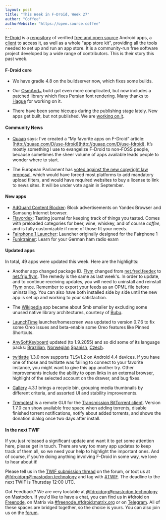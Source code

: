 ```yaml
---
layout: post
title: "This Week in F-Droid, Week 27"
author: "Coffee"
authorWebsite: "https://open.source.coffee"
---
```


[F-Droid](https://f-droid.org/) is a [repository](https://f-droid.org/packages/) of verified [free and open source](https://en.wikipedia.org/wiki/Free_and_open-source_software) Android apps, a [client](https://f-droid.org/app/org.fdroid.fdroid) to access it, as well as a whole "app store kit", providing all the tools needed to set up and run an app store. It is a community-run free software project developed by a wide range of contributors. This is their story this past week.

#### F-Droid core

* We have gradle 4.8 on the buildserver now, which fixes some builds.

* Our [OsmAnd~](https://f-droid.org/app/net.osmand.plus) build got even more complicated, but now includes a patched library which fixes Persian font rendering. Many thanks to [Hague](https://gitlab.com/Hague) for working on it.

* There have been some hiccups during the publishing stage lately. New apps get built, but not published. We are [working on it](https://gitlab.com/fdroid/fdroidserver/issues/509).

#### Community News

* [Quaap](http://quaap.com) says: I’ve created a “My favorite apps on F-Droid” article: [http://quaap.com/D/use-fdroid](http://quaap.com/D/use-fdroid). It’s mostly something I use to evangelize F-Droid to non-FOSS people, because sometimes the sheer volume of apps available leads people to wonder where to start.

* The European Parliament has [voted against the new copyright law proposal](https://blog.mozilla.org/netpolicy/2018/07/05/copyrightplenary/), which would have forced most platforms to add mandatory upload filters, and would have required websites to buy a license to link to news sites. It will be under vote again in September.

#### New apps

* [AdGuard Content Blocker](https://f-droid.org/app/com.adguard.android.contentblocker): Block advertisements on Yandex Browser and Samsung Internet browser.
* [Flavordex](https://f-droid.org/app/com.ultramegasoft.flavordex2): Tasting journal for keeping track of things you tasted. Comes with preloaded categories for beer, wine, whiskey, and of course _coffee_, and is fully customizable if none of those fit your needs.
* [Fairphone 1 Launcher](https://f-droid.org/app/community.fairphone.launcher): Launcher originally designed for the Fairphone 1
* [Funktrainer](https://f-droid.org/app/de.hosenhasser.funktrainer): Learn for your German ham radio exam

#### Updated apps

In total, 49 apps were updated this week. Here are the highlights:

* Another app changed package ID. [Flym](https://f-droid.org/app/net.frju.flym) changed from [net.fred.feedex](https://f-droid.org/app/net.fred.feedex) to [net.frju.flym](https://f-droid.org/app/net.frju.flym). The remedy is the same as last week's. In order to update, and to continue receiving updates, you will need to uninstall and reinstall [Flym](https://f-droid.org/app/net.frju.flym) once. Remember to export your feeds as an OPML file before uninstalling. You can also have both installed side by side until the new app is set up and working to your satisfaction.

* The [Wikipedia](https://f-droid.org/app/org.wikipedia) app became about 5mb smaller by excluding some unused native library architectures, courtesy of [Bubu](https://forum.f-droid.org/u/Bubu).

* [LaunchTime](https://f-droid.org/app/com.quaap.launchtime) launcher/homescreen was updated to version 0.7.6 to fix some Oreo issues and beta-enable some Oreo features like Pinned Shortcuts.

* [AnySoftKeyboard](https://f-droid.org/app/com.menny.android.anysoftkeyboard) updated (to 1.9.2055) and so did some of its language packs: [Brazilian](https://f-droid.org/app/com.anysoftkeyboard.languagepack.brazilian), [Norwegian](https://f-droid.org/app/com.anysoftkeyboard.languagepack.norwegian) [Spanish](https://f-droid.org/app/com.anysoftkeyboard.languagepack.spain), [Czech](https://f-droid.org/app/org.herrlado.ask.languagepack.czech).

* [twitlatte](https://f-droid.org/app/com.github.moko256.twitlatte) 1.3.0 now supports TLSv1.2 on Android 4.4 devices. If you have one of those and twitlatte was failing to connect to your favorite instance, you might want to give this app another try. Other improvements include the ability to open links in an external browser, highlight of the selected account on the drawer, and bug fixes.

* [Gallery](https://f-droid.org/app/com.simplemobiletools.gallery) 4.3.1 brings a recycle bin, grouping media thumbnails by different criteria, and assorted UI and stability improvements.

* [Tremotesf](https://f-droid.org/app/org.equeim.tremotesf) is a remote GUI for the [Transmission BitTorrent client](https://transmissionbt.com). Version 1.7.0 can show available free space when adding torrents, disable finished torrent notifications, notify about added torrents, and shows the donation dialog once two days after install.

#### In the next TWIF

If you just released a significant update and want it to get some attention here, please get in touch. There are way too many app updates to keep track of them all, so we need your help to highlight the important ones. And of course, if you're doing anything involving F-Droid in some way, we love to hear about it!

Please tell us in the [TWIF submission thread](https://forum.f-droid.org/t/twif-submission-thread) on the forum, or toot us at [@fdroidorg@mastodon.technology](https://mastodon.technology/@fdroidorg) and tag with [#TWIF](https://mastodon.technology/tags/twif). The deadline to the next TWIF is Thursday 12:00 UTC.

Got Feedback? We are very tootable at [@fdroidorg@mastodon.technology](https://mastodon.technology/@fdroidorg) on Mastodon. If you'd like to have a chat, you can find us in #fdroid on [Freenode](https://freenode.net/), on Matrix via [#freenode_#fdroid:matrix.org](https://matrix.to/#/#freenode_#fdroid:matrix.org) or on [Telegram](https://t.me/joinchat/AlRQekvjWDTuQrCgMYSNVA). All of these spaces are bridged together, so the choice is yours. You can also join us on the [forum](https://forum.f-droid.org/).
